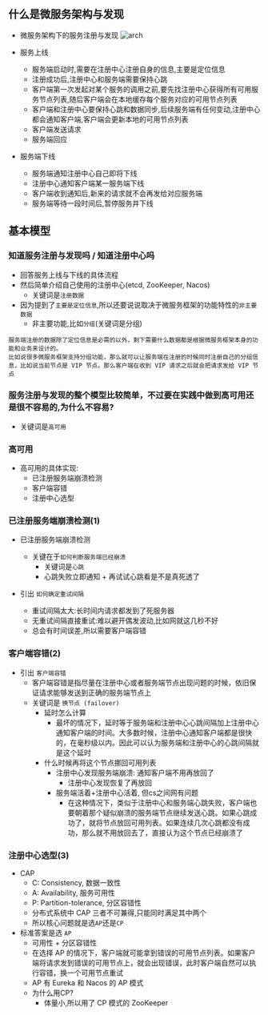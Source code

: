 ## 什么是微服务架构与发现
- 微服务架构下的服务注册与发现
![arch](https://static001.geekbang.org/resource/image/3d/88/3dc0cb7a9cb57a19526d305614967a88.png?wh=2238x1352)
- 服务上线
  - 服务端启动时,需要在注册中心注册自身的信息,主要是定位信息
  - 注册成功后,注册中心和服务端需要保持心跳
  - 客户端第一次发起对某个服务的调用之前,要先找注册中心获得所有可用服务节点列表,随后客户端会在本地缓存每个服务对应的可用节点列表
  - 客户端和注册中心要保持心跳和数据同步,后续服务端有任何变动,注册中心都会通知客户端,客户端会更新本地的可用节点列表
  - 客户端发送请求
  - 服务端回应

- 服务端下线
  - 服务端通知注册中心自己即将下线
  - 注册中心通知客户端某一服务端下线
  - 客户端收到通知后,新来的请求就不会再发给对应服务端
  - 服务端等待一段时间后,暂停服务并下线

## 基本模型
### 知道服务注册与发现吗 / 知道注册中心吗
- 回答服务上线与下线的具体流程
- 然后简单介绍自己使用的注册中心(etcd, ZooKeeper, Nacos)
  - 关键词是`注册数据`
- 因为提到了`主要是定位信息`,所以还要说说取决于微服务框架的功能特性的`非主要数据`
  - 非主要功能,比如`分组`(关键词是分组)
```text
服务端注册的数据除了定位信息是必需的以外，剩下需要什么数据都是根据微服务框架本身的功能和业务来设计的。
比如说很多微服务框架支持分组功能，那么就可以让服务端在注册的时候同时注册自己的分组信息，比如说当前节点是 VIP 节点。那么客户端在收到 VIP 请求之后就会把请求发给 VIP 节点
```
### 服务注册与发现的整个模型比较简单，不过要在实践中做到高可用还是很不容易的,为什么不容易?
- 关键词是`高可用`

### 高可用
- 高可用的具体实现:
  - 已注册服务端崩溃检测
  - 客户端容错
  - 注册中心选型

### 已注册服务端崩溃检测(1)
- 已注册服务端崩溃检测
  - 关键在于`如何判断服务端已经崩溃`
    - 关键词是`心跳`
    - 心跳失败立即通知 + 再试试心跳看是不是真死透了

- 引出 `如何确定重试间隔`
  - 重试间隔太大:长时间内请求都发到了死服务器
  - 无重试间隔直接重试:难以避开偶发波动,比如网就这几秒不好
  - 总会有时间误差,所以需要客户端容错

### 客户端容错(2)
- 引出 `客户端容错`
  - 客户端容错是指尽量在注册中心或者服务端节点出现问题的时候，依旧保证请求能够发送到正确的服务端节点上
  - 关键词是 `换节点 (failover)`
    - 延时怎么计算
      - 最坏的情况下，延时等于服务端和注册中心心跳间隔加上注册中心通知客户端的时间。大多数时候，注册中心通知客户端都是很快的，在毫秒级以内。因此可以认为服务端和注册中心的心跳间隔就是这个延时
    - 什么时候再将这个节点挪回可用列表
      - 注册中心发现服务端崩溃: 通知客户端不用再放回了
        - 注册中心发现恢复了再放回
      - 服务端活着+注册中心活着, 但cs之间网有问题
        - 在这种情况下，类似于注册中心和服务端心跳失败，客户端也要朝着那个疑似崩溃的服务端节点继续发送心跳。如果心跳成功了，就将节点放回可用列表。如果连续几次心跳都没有成功，那么就不用放回去了，直接认为这个节点已经崩溃了

### 注册中心选型(3)
- CAP
  - C: Consistency, 数据一致性
  - A: Availability, 服务可用性
  - P: Partition-tolerance, 分区容错性
  - 分布式系统中 CAP 三者不可兼得,只能同时满足其中两个
  - 所以核心问题就是选`AP`还是`CP` 
- 标准答案是选 `AP`
  - 可用性 + 分区容错性
  - 在选择 AP 的情况下，客户端就可能拿到错误的可用节点列表。如果客户端将请求发到错误的可用节点上，就会出现错误，此时客户端自然可以执行容错，换一个可用节点重试
  - AP 有 Eureka 和 Nacos 的 AP 模式
  - 为什么用CP?
    - 体量小,所以用了 CP 模式的 ZooKeeper


